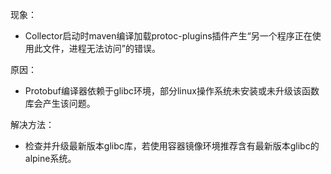 现象：
- Collector启动时maven编译加载protoc-plugins插件产生“另一个程序正在使用此文件，进程无法访问”的错误。

原因：
- Protobuf编译器依赖于glibc环境，部分linux操作系统未安装或未升级该函数库会产生该问题。

解决方法：
- 检查并升级最新版本glibc库，若使用容器镜像环境推荐含有最新版本glibc的alpine系统。

